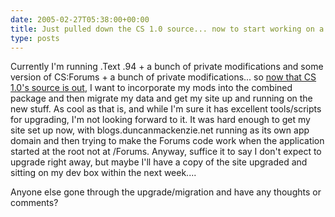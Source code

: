```yaml
---
date: 2005-02-27T05:38:00+00:00
title: Just pulled down the CS 1.0 source... now to start working on a migration plan
type: posts
---
```

Currently I'm running .Text .94 + a bunch of private modifications and some version of CS:Forums + a bunch of private modifications... so [now that CS 1.0's source is out](http://weblogs.asp.net/rhoward/archive/2005/02/25/380444.aspx), I want to incorporate my mods into the combined package and then migrate my data and get my site up and running on the new stuff. As cool as that is, and while I'm sure it has excellent tools/scripts for upgrading, I'm not looking forward to it. It was hard enough to get my site set up now, with blogs.duncanmackenzie.net running as its own app domain and then trying to make the Forums code work when the application started at the root not at /Forums. Anyway, suffice it to say I don't expect to upgrade right away, but maybe I'll have a copy of the site upgraded and sitting on my dev box within the next week....

Anyone else gone through the upgrade/migration and have any thoughts or comments?
